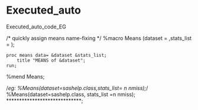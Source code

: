 # Executed_auto
Executed_auto_code_EG

/* quickly assign means name-fixing */
%macro Means (dataset = 
			,stats_list = );

	proc means data= &dataset &stats_list;
		title "MEANS of &dataset";
	run;

%mend Means;


/*eg: %Means(dataset=sashelp.class,stats_list= n nmiss);*/
%Means(dataset=sashelp.class, stats_list =n nmiss);
*****************************;
